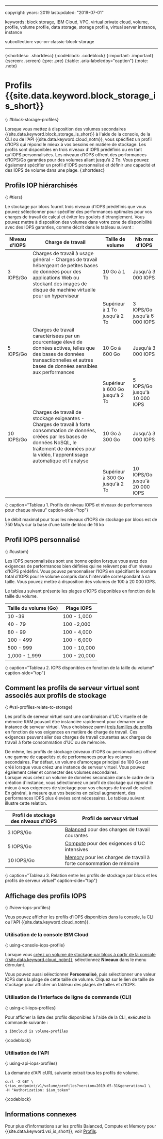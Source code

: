 ﻿---

copyright:
  years: 2019
lastupdated: "2019-07-01"

keywords: block storage, IBM Cloud, VPC, virtual private cloud, volume, profile, volume profile, data storage, storage profile, virtual server instance, instance

subcollection: vpc-on-classic-block-storage


---

{:shortdesc: .shortdesc}
{:codeblock: .codeblock}
{:important: .important}
{:screen: .screen}
{:pre: .pre}
{:table: .aria-labeledby="caption"}
{:note: .note}

# Profils {{site.data.keyword.block_storage_is_short}}
{: #block-storage-profiles}

Lorsque vous mettez à disposition des volumes secondaires {{site.data.keyword.block_storage_is_short}} à l'aide de la console, de la CLI ou de l'API {{site.data.keyword.cloud_notm}}, vous spécifiez un profil d'IOPS qui répond le mieux à vos besoins en matière de stockage. Les profils sont disponibles en trois niveaux d'IOPS prédéfinis ou en tant qu'IOPS personnalisées.  Les niveaux d'IOPS offrent des performances d'IOPS/Go garanties pour des volumes allant jusqu'à 2 To. Vous pouvez également spécifier un profil d'IOPS personnalisé et définir une capacité et des IOPS de volume dans une plage.
{:shortdesc}

## Profils IOP hiérarchisés
{: #tiers}

Le stockage par blocs fournit trois niveaux d'IOPS prédéfinis que vous pouvez sélectionner pour spécifier des performances optimales pour vos charges de travail de calcul et éviter les goulots d'étranglement. Vous pouvez mettre à disposition des volumes dans votre zone de disponibilité avec des IOPS garanties, comme décrit dans le tableau suivant :

| Niveau d'IOPS | Charge de travail | Taille de volume | Nb max d'IOPS |
|-----------|----------|-------------|----------|
| 3 IOPS/Go | Charges de travail à usage général - Charges de travail hébergeant de petites bases de données pour des applications Web ou stockant des images de disque de machine virtuelle pour un hyperviseur | 10 Go à 1 To | Jusqu'à 3 000 IOPS |
| | | Supérieur à 1 To jusqu'à 2 To | 3 IOPS/Go jusqu'à 6 000 IOPS |
| 5 IOPS/Go | Charges de travail caractérisées par un pourcentage élevé de données actives, telles que des bases de données transactionnelles et autres bases de données sensibles aux performances| 10 Go à 600 Go | Jusqu'à 3 000 IOPS |
| | | Supérieur à 600 Go jusqu'à 2 To | 5 IOPS/Go jusqu'à 10 000 IOPS|
| 10 IOPS/Go | Charges de travail de stockage exigeantes - Charges de travail à forte consommation de données, créées par les bases de données NoSQL, le traitement de données pour la vidéo, l'apprentissage automatique et l'analyse | 10 Go à 300 Go | Jusqu'à 3 000 IOPS |
| | | Supérieur à 300 Go jusqu'à 2 To | 10 IOPS/Go jusqu'à 20 000 IOPS |
{: caption="Tableau 1. Profils de niveau IOPS et niveaux de performances pour chaque niveau" caption-side="top"}

Le débit maximal pour tous les niveaux d'IOPS de stockage par blocs est de 750 Mo/s sur la base d'une taille de bloc de 16 ko

## Profil IOPS personnalisé
{: #custom}

Les IOPS personnalisées sont une bonne option lorsque vous avez des exigences de performances bien définies qui ne relèvent pas d'un niveau d'IOPS prédéfini. Vous pouvez personnaliser l'IOPS en spécifiant le nombre total d'IOPS pour le volume compris dans l'intervalle correspondant à sa taille. Vous pouvez mettre à disposition des volumes de 100 à 20 000 IOPS.

Le tableau suivant présente les plages d'IOPS disponibles en fonction de la taille du volume.

| Taille du volume (Go) | Plage IOPS |
|-------------|--------------|
| 10 -39   | 100 - 1,000 |
| 40 - 79 | 100 -2,000 |
| 80 - 99 | 100 - 4,000 |
| 100 - 499 | 100 - 6,000 |
| 500 - 999 | 100 - 10,000 |
| 1,000 - 1,999 | 100 - 20,000 |
{: caption="Tableau 2. IOPS disponibles en fonction de la taille du volume" caption-side="top"}

## Comment les profils de serveur virtuel sont associés aux profils de stockage
{: #vsi-profiles-relate-to-storage}

Les profils de serveur virtuel sont une combinaison d'UC virtuelle et de mémoire RAM pouvant être instanciée rapidement pour démarrer une instance de serveur virtuel.  Vous choisissez parmi [trois familles de profils](/docs/vpc-on-classic-vsi?topic=vpc-on-classic-vsi-profiles)
en fonction de vos exigences en matière de charge de travail.  Ces exigences peuvent aller des charges de travail courantes aux charges de travail à forte consommation d'UC ou de mémoire.  

De même, les profils de stockage (niveaux d'IOPS ou personnalisés) offrent une gamme de capacités et de performances pour les volumes secondaires.  Par défaut, 
un volume d'amorçage principal de 100 Go est créé lorsque vous créez une instance de serveur virtuel.  Vous pouvez également créer et connecter des volumes secondaires.  
Lorsque vous créez un volume de données secondaire dans le cadre de la création d'instance, vous sélectionnez un profil de stockage qui répond le mieux à vos exigences de stockage
pour vos charges de travail de calcul. En général, à mesure que vos besoins en calcul augmentent, des performances IOPS plus élevées sont nécessaires.  Le tableau suivant illustre cette relation.

| Profil de stockage des niveaux d'IOPS | Profil de serveur virtuel |
|-----------------|------------------------|
| 3 IOPS/Go       | [Balanced](/docs/vpc-on-classic-vsi?topic=vpc-on-classic-vsi-profiles#balanced) pour des charges de travail courantes |
| 5 IOPS/Go       | [Compute](/docs/vpc-on-classic-vsi?topic=vpc-on-classic-vsi-profiles#compute) pour des exigences d'UC intensives |
| 10 IOPS/Go      | [Memory](/docs/vpc-on-classic-vsi?topic=vpc-on-classic-vsi-profiles#memory) pour les charges de travail à forte consommation de mémoire |
{: caption="Tableau 3. Relation entre les profils de stockage par blocs et les profils de serveur virtuel" caption-side="top"}

## Affichage des profils IOPS
{: #view-iops-profiles}

Vous pouvez afficher les profils d'IOPS disponibles dans la console, la CLI ou l'API {{site.data.keyword.cloud_notm}}.

### Utilisation de la console IBM Cloud
{: using-console-iops-profile}

 Lorsque vous [créez un volume de stockage par blocs à partir de la console {{site.data.keyword.cloud_notm}}](/docs/vpc-on-classic-block-storage?topic=vpc-on-classic-block-storage-creating-block-storage), sélectionnez **Niveaux** dans le menu déroulant.

 Vous pouvez aussi sélectionner **Personnalisé**, puis sélectionner une valeur IOPS dans la plage de cette taille de volume. Cliquez sur le lien de taille de stockage pour afficher un tableau des plages de tailles et d'IOPS.

 ### Utilisation de l'interface de ligne de commande (CLI)
 {: using-cli-iops-profiles}

 Pour afficher la liste des profils disponibles à l'aide de la CLI, exécutez la commande suivante :
```
$ ibmcloud is volume-profiles
```
{:codeblock}

### Utilisation de l'API
{: using-api-iops-profiles}

La demande d'API cURL suivante extrait tous les profils de volume.

```
curl -X GET \
$rias_endpoint/v1/volume/profiles?version=2019-05-31&generation=1 \
-H "Authorization: $iam_token"
```
{:codeblock}

## Informations connexes

Pour plus d'informations sur les profils Balanced, Compute et Memory pour {{site.data.keyword.vsi_is_short}}, voir [Profils](/docs/vpc-on-classic-vsi?topic=vpc-on-classic-vsi-profiles).
